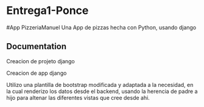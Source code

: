 # Entrega1-Ponce
#App PizzeriaManuel
Una App de pizzas hecha con Python, usando django
## Documentation

Creacion de projeto django 

Creacion de app django

Utilizo una plantilla de bootstrap modificada y adaptada a la necesidad, en la cual renderizo los datos desde el backend, usando la herencia de padre a hijo para altenar las diferentes vistas que cree desde ahi.

